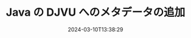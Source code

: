 ---
############################# Static ############################
layout: "auto-gen-metadata"
date: 2024-03-10T13:38:29
draft: false
otherformats: zip xltx xltm xlt xlsx xlsm xlsb xls wmf webp wav vsx vss vsdx vsd vdx vcr vcf ttf ttc torrent tiff tif psd pptx pptm ppt ppsx ppsm pps potx potm pot png pdf otf otc odt ods msg mpt mpp mp3 mov jpg jpf jpeg jp2 heif heic gif flv epub eml emf dxf dwg dotx dotm dot docx docm doc dicom dcm bmp avi asf mkv one otc

############################# Head ############################
head_title: "Java アプリケーションの DJVU ファイルにメタデータを追加"
head_description: "Java メタデータ処理 API により、DJVU ファイルにメタデータ情報を追加できます。メタデータ標準 XMP、EXIF、IPTC、ID3 などを使用してください。"

############################# Header ############################
title: "Java の DJVU へのメタデータの追加"
description: "GroupDocs.Metadata for Java を使用して、さまざまなビジネス文書、画像、オーディオ、ビデオファイル形式にカスタムメタデータプロパティを追加します。"
bg_image: "https://cms.admin.containerize.com/templates/aspose/App_Themes/V3/images/bg/header1.png"
bg_overlay: false
button:
    enable: true
    icon: "fas fa-arrow-down"
    label: "無料試用版をダウンロード"
    link: "https://downloads.groupdocs.com/metadata/java"

############################# SubMenu ############################
submenu:
    enable: true

    left:
        img_alt: "GroupDocs.Metadata for Java"
        image: "https://cms.admin.containerize.com/templates/groupdocs/images/product-logos/90x90-noborder/groupdocs-metadata-java.png"
        product: "GroupDocs.Metadata"
        platform: "Java"

    middle:
        button:

            # button loop
            - link: "https://apireference.groupdocs.com/metadata/java"
              text: "{submenu.content_middle.button_text_1}"

            # button loop
            - link: "https://github.com/groupdocs-metadata"
              text: "{submenu.content_middle.button_text_2}"

            # button loop
            - link: "https://products.groupdocs.app/metadata/family"
              text: "{submenu.content_middle.button_text_3}"

            # button loop
            - link: "https://purchase.groupdocs.com/pricing/metadata/java"
              text: "{submenu.content_middle.button_text_4}"

    right:
        link_download: "https://downloads.groupdocs.com/metadata"
        link_learn: "https://docs.groupdocs.com/metadata/java"
        link_buy: "https://purchase.groupdocs.com"

############################# About ############################
about:
    enable: true
    title: "GroupDocs.Metadata for Java API について"
    content: |
        [GroupDocs.Metadata for Java](/ja/metadata/java/) は、外部ソフトウェアを使用せずに、画像やドキュメント形式のメタデータ情報を簡単に表示、更新、削除、検索、比較、交換、エクスポートできる高度なメタデータフィールド管理および操作ソリューションです。Word ドキュメント、Excel スプレッドシート、PowerPoint プレゼンテーション、Outlook 電子メール、OneNote、Visio、Project、PDF、AutoCAD、ZIP、Audio、Video ファイル形式にメタデータの詳細を追加します。また、他の多くのメタデータ処理機能との連携もサポートされます。

############################# Steps ############################
steps:
    enable: true
    title_left: "Java の DJVU にメタデータを追加する手順"
    content_left: |
        [GroupDocs.Metadata for Java](/ja/metadata/java/) を使用すると、Java 開発者はいくつかの簡単な手順を実装することで、アプリケーション内から DJVU ファイルにメタデータの詳細を簡単に追加できます。
        
        * Metadata クラスのインスタンスで DJVU をロードします。
        * Metadata.AddProperties メソッドを使用してプロパティを追加します。
        * 述語を使用して目的のメタデータプロパティを検索します。
        * 変更を DJVU 形式で保存し直します。

    title_right: "システム要件"
    content_right: |
        GroupDocs.Metadata for Java API はすべての主要なプラットフォームとオペレーティングシステムでサポートされています。以下のコードを実行する前に、以下の前提条件がシステムにインストールされていることを確認してください。

        * オペレーティングシステム:マイクロソフト Windows、Linux、Mac OS
        * 開発環境:NetBeans, IntelliJ IDEA, Eclipse
        * Java ランタイム環境: J2SE 6.0 and above
        * GroupDocs.Metadata for Java の最新バージョンを [Maven](https://repository.groupdocs.com/webapp/#/artifacts/browse/tree/General/repo/com/groupdocs/groupdocs-metadata) から入手してください
         
    code: |
        ```java    
        // {steps.code.load_comment}
        try (Metadata metadata = new Metadata("input.djvu"))
        {
            // コンテンツ作成者を含むプロパティを追加
            int affected = metadata.addProperties(new ContainsTagSpecification(Tags.getTime().getPrinted()), new PropertyValue(new Date()));
            System.out.println(String.format("Affected properties: %s", affected));
            metadata.save("output.djvu");
        }
        ```

############################# Demos ############################
demos:
    enable: true
    title: "メタデータを追加するためのライブデモ"
    content: |
       [GroupDocs.Metadata Live Demos](https://products.groupdocs.app/metadata/family) ウェブサイトにアクセスして、今すぐ DJVU ファイルにメタデータ情報を追加してください。
       ライブデモには以下のメリットがあります。
        
############################# About Formats ############################
about_formats:
    enable: true

############################# More Formats ############################
more_formats:
    enable: true
    title: "他のファイル形式へのメタデータプロパティの追加"
    content: |
        Java 用のマルチフォーマット文書および画像メタデータ追加 API。以下に説明するように、一般的なファイル形式のメタデータを取得します。

############################# Back to top ###############################
back_to_top:
    enable: true
---